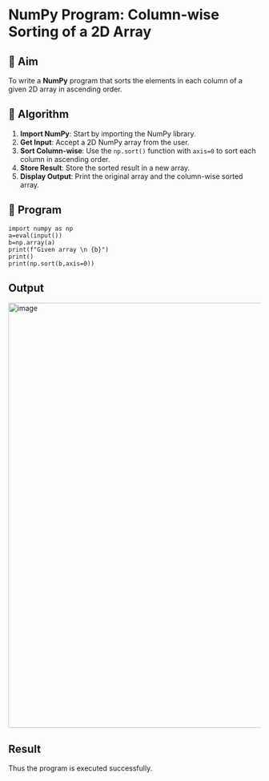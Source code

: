 # NumPy Program: Column-wise Sorting of a 2D Array

## 🎯 Aim
To write a **NumPy** program that sorts the elements in each column of a given 2D array in ascending order.

## 🧠 Algorithm

1. **Import NumPy**: Start by importing the NumPy library.
2. **Get Input**: Accept a 2D NumPy array from the user.
3. **Sort Column-wise**: Use the `np.sort()` function with `axis=0` to sort each column in ascending order.
4. **Store Result**: Store the sorted result in a new array.
5. **Display Output**: Print the original array and the column-wise sorted array.

## 🧾 Program
```
import numpy as np
a=eval(input())
b=np.array(a)
print(f"Given array \n {b}")
print()
print(np.sort(b,axis=0))
```

## Output
<img width="1045" height="848" alt="image" src="https://github.com/user-attachments/assets/5ee4d89b-556d-4135-83a0-49edbbaea8f7" />


## Result
Thus the program is executed successfully.
